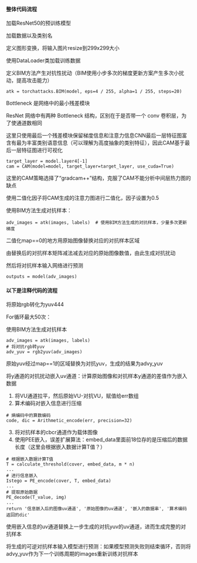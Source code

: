 #### 整体代码流程

加载ResNet50的预训练模型

加载数据以及类别名

定义图形变换，将输入图片resize到299x299大小

使用DataLoader类加载训练数据

定义BIM方法产生对抗性扰动（BIM使用小步多次的梯度更新方案产生多次小扰动，提高攻击能力）

```
atk = torchattacks.BIM(model, eps=4 / 255, alpha=1 / 255, steps=20)
```

Bottleneck 是网络中的最小残差模块

ResNet 网络中有两种 Bottleneck 结构，区别在于是否带一个 conv 卷积层，为了使通道数相同

这里只使用最后一个残差模块保留梯度信息和注意力信息CNN最后一层特征图富含有最为丰富类别语意信息（可以理解为高度抽象的类别特征），因此CAM基于最后一层特征图进行可视化

```
target_layer = model.layer4[-1]
cam = CAM(model=model, target_layer=target_layer, use_cuda=True)
```

这里的CAM策略选择了“gradcam++”结构，克服了CAM不能分析中间层热力图的缺点

使用二值化因子将CAM生成的注意力图进行二值化，因子设置为0.5

使用BIM方法生成对抗样本：

```
adv_images = atk(images, labels)  # 使用BIM方法生成的对抗样本，少量多次更新梯度
```

二值化map==0的地方用原始图像替换对应的对抗样本区域

由替换后的对抗样本矩阵减法减去对应的原始图像数值，由此生成对抗扰动

然后将对抗样本输入网络进行预测

```
outputs = model(adv_images)
```



#### 以下是注释代码的流程

将原始rgb转化为yuv444

For循环最大50次：

使用BIM方法生成对抗样本

```
adv_images = atk(images, labels)
# 将对抗rgb转yuv
adv_yuv = rgb2yuv(adv_images)
```

原始yuv经过map==1的区域替换为对抗yuv，生成的结果为advy_yuv

将y通道的对抗扰动嵌入uv通道：计算原始图像和对抗样本y通道的差值作为嵌入数据

1. 将VU通道拉平，然后原始VU-对抗VU，赋值给err数组
2. 算术编码对嵌入信息进行压缩

```
# 熵编码中的算数编码
code, dic = Arithmetic_encode(err, precision=32)
```

3. 将对抗样本的cbcr通道作为载体图像
4. 使用PEE嵌入，误差扩展算法：embed_data里面前18位存的是压缩后的数据长度（这里会根据嵌入数据计算T值？）

```
# 根据嵌入数据计算T值
T = calculate_threshold(cover, embed_data, m * n)
...
# 进行信息嵌入
Istego = PE_encode(cover, T, embed_data)
...
# 提取原始数据
PE_decode(T_value, img)
...
return '信息嵌入后的图像uv通道', '原始图像的uv通道', '嵌入的数据串', '算术编码返回的dic'
```

使用嵌入信息的uv通道替换上一步生成的对抗yuv的uv通道，进而生成完整的对抗样本

将生成的可逆对抗样本输入模型进行预测：如果模型预测失败则结束循环，否则将advy_yuv作为下一个训练周期的images重新训练对抗样本
